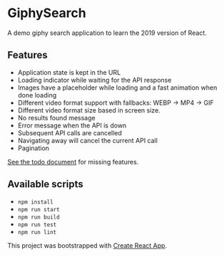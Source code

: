 # GiphySearch
A demo giphy search application to learn the 2019 version of React.

## Features
- Application state is kept in the URL
- Loading indicator while waiting for the API response
- Images have a placeholder while loading and a fast animation when done loading
- Different video format support with fallbacks: WEBP -> MP4 -> GIF
- Different video format size based in screen size.
- No results found message
- Error message when the API is down
- Subsequent API calls are cancelled
- Navigating away will cancel the current API call
- Pagination

[See the todo document](./todo.md) for missing features.

## Available scripts
- `npm install`
- `npm run start`
- `npm run build`
- `npm run test`
- `npm run lint`

This project was bootstrapped with [Create React App](https://github.com/facebook/create-react-app).
